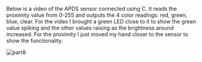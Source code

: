 Below is a video of the APDS sensor connected using C. It reads the proximity value from 0-255 and outputs the 4 color readings: red, green, blue, clear. For the video I brought a green LED close to it to show the green value spiking and the other values raising as the brightness around increased. For the proximity I just moved my hand closer to the sensor to show the functionality.


![part8](https://user-images.githubusercontent.com/114199773/206588372-30c17132-66d7-432b-88c9-38071f396a57.gif)
